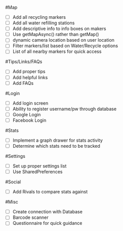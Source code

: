 #Map
- [ ] Add all recycling markers
- [ ] Add all water refilling stations
- [ ] Add descriptive info to info boxes on makers
- [ ] Use getMapAsync() rather than getMap()
- [ ] dynamic camera location based on user location
- [ ] Filter markers/list based on Water/Recycle options
- [ ] List of all nearby markers for quick access

#Tips/Links/FAQs
- [ ] Add proper tips
- [ ] Add helpful links
- [ ] Add FAQs

#Login
- [ ] Add login screen
- [ ] Ability to register username/pw through database
- [ ] Google Login
- [ ] Facebook Login

#Stats
- [ ] Implement a graph drawer for stats activity
- [ ] Determine which stats need to be tracked

#Settings
- [ ] Set up proper settings list
- [ ] Use SharedPreferences

#Social
- [ ] Add Rivals to compare stats against

#Misc
- [ ] Create connection with Database
- [ ] Barcode scanner
- [ ] Questionnaire for quick guidance
